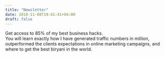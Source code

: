 ```yaml
---
title: "Newsletter"
date: 2018-11-08T19:41:41+04:00
draft: false
---
```


Get access to 85% of my best business hacks.<br>
You will learn exactly how I have generated traffic numbers in million, outperformed the clients expectations in online marketing campaigns, and where to get the best biryani in the world.
